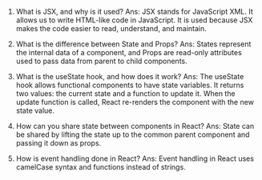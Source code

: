 1. What is JSX, and why is it used?
   Ans: JSX stands for JavaScript XML. It allows us to write HTML-like code in JavaScript. It is used because JSX makes the code easier to read, understand, and maintain.

2. What is the difference between State and Props?
   Ans: States represent the internal data of a component, and Props are read-only attributes used to pass data from parent to child components.

3. What is the useState hook, and how does it work?
   Ans: The useState hook allows functional components to have state variables. It returns two values: the current state and a function to update it. When the update function is called, React re-renders the component with the new state value.

4. How can you share state between components in React?
   Ans: State can be shared by lifting the state up to the common parent component and passing it down as props.

5. How is event handling done in React?
   Ans: Event handling in React uses camelCase syntax and functions instead of strings.
